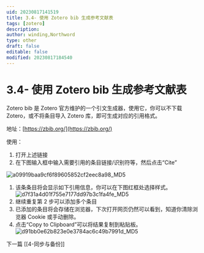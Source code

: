 ```yaml
---
uid: 20230817141519
title: 3.4- 使用 Zotero bib 生成参考文献表
tags: [zotero]
description: 
author: winding,Northword
type: other
draft: false
editable: false
modified: 20230817184540
---
```


# 3.4- 使用 Zotero bib 生成参考文献表

Zotero bib 是 Zotero 官方维护的一个引文生成器，使用它，你可以不下载 Zotero，或不将条目导入 Zotero 库，即可生成对应的引用格式。

地址：[https://zbib.org/](https://zbib.org/)

使用：

1. 打开上述链接
2. 在下图输入框中输入需要引用的条目链接/识别符等，然后点击“Cite”

![a09919baa9cf6f89605852cf2eec8a98_MD5](https://cdn.pkmer.cn/images/202308171527714.png!pkmer)

1. 该条条目将会显示如下引用信息，你可以在下图红框处选择样式。
    ![d7f31a4d01f755e7177dd97b3c1fa4fe_MD5](https://cdn.pkmer.cn/images/202308171527715.png!pkmer)
2. 继续重复第 2 步可以添加多个条目
3. 已添加的条目将会存储在浏览器，下次打开网页仍然可以看到，知道你清除浏览器 Cookie 或手动删除。
4. 点击“Copy to Clipboard”可以将结果复制到粘贴板。
    ![d91bb0e62b823e0e3784ac6c49b7991d_MD5](https://cdn.pkmer.cn/images/202308171527716.png!pkmer)

下一篇 [[4-同步与备份]]